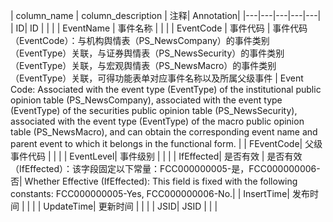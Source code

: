 | column_name | column_description | 注释| Annotation|
|---|---|---|---|---|
| ID| ID | | |
| EventName | 事件名称 | | |
| EventCode | 事件代码 | 事件代码（EventCode）：与机构舆情表（PS_NewsCompany）的事件类别（EventType）关联，与证券舆情表（PS_NewsSecurity）的事件类别（EventType）关联，与宏观舆情表（PS_NewsMacro）的事件类别（EventType）关联，可得功能表单对应事件名称以及所属父级事件 | Event Code: Associated with the event type (EventType) of the institutional public opinion table (PS_NewsCompany), associated with the event type (EventType) of the securities public opinion table (PS_NewsSecurity), associated with the event type (EventType) of the macro public opinion table (PS_NewsMacro), and can obtain the corresponding event name and parent event to which it belongs in the functional form. |
| FEventCode| 父级事件代码 | | |
| EventLevel| 事件级别 | | |
| IfEffected| 是否有效 | 是否有效（IfEffected）：该字段固定以下常量：FCC000000005-是，FCC000000006-否| Whether Effective (IfEffected): This field is fixed with the following constants: FCC000000005-Yes, FCC000000006-No.|
| InsertTime| 发布时间 | | |
| UpdateTime| 更新时间 | | |
| JSID| JSID | | |